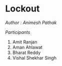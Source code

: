 # Lockout

*Author : Animesh Pathak*

*Participants*
1. Amit Ranjan
2. Aman Ahlawat
3. Bharat Reddy
4. Vishal Shekhar Singh

